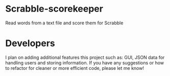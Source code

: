 # Scrabble-scorekeeper
Read words from a text file and score them for Scrabble

# Developers
I plan on adding additional features this project such as: GUI, JSON data for handling users and storing information.  If you have any suggestions or how to refactor for cleaner or more efficient code, please let me know!
